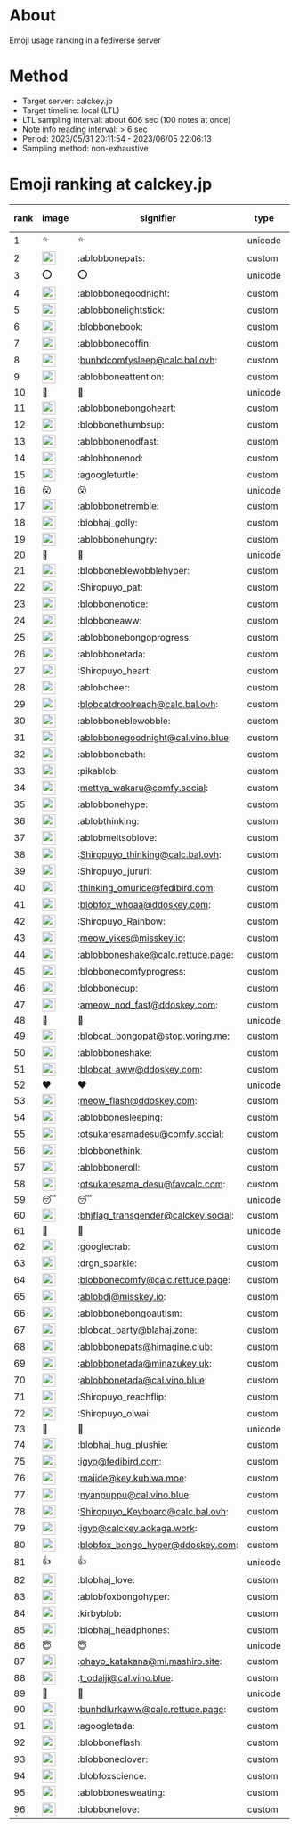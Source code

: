 # About
Emoji usage ranking in a fediverse server

# Method
- Target server: calckey.jp
- Target timeline: local (LTL)
- LTL sampling interval: about 606 sec (100 notes at once)
- Note info reading interval: > 6 sec
- Period: 2023/05/31 20:11:54 - 2023/06/05 22:06:13 
- Sampling method: non-exhaustive

# Emoji ranking at calckey.jp

|rank|image|signifier|type|frequency score|
|----|----|----|----|----|
|1|⭐|⭐|unicode|78|
|2|<img height="24" src="https://calckey.jp/emoji/ablobbonepats.webp">|:ablobbonepats:|custom|34|
|3|⭕|⭕|unicode|15|
|4|<img height="24" src="https://calckey.jp/emoji/ablobbonegoodnight.webp">|:ablobbonegoodnight:|custom|11|
|5|<img height="24" src="https://calckey.jp/emoji/ablobbonelightstick.webp">|:ablobbonelightstick:|custom|10|
|6|<img height="24" src="https://calckey.jp/emoji/blobbonebook.webp">|:blobbonebook:|custom|8|
|7|<img height="24" src="https://calckey.jp/emoji/ablobbonecoffin.webp">|:ablobbonecoffin:|custom|6|
|8|<img height="24" src="https://calckey.jp/emoji/bunhdcomfysleep.webp">|:bunhdcomfysleep@calc.bal.ovh:|custom|5|
|9|<img height="24" src="https://calckey.jp/emoji/ablobboneattention.webp">|:ablobboneattention:|custom|5|
|10|🎉|🎉|unicode|5|
|11|<img height="24" src="https://calckey.jp/emoji/ablobbonebongoheart.webp">|:ablobbonebongoheart:|custom|4|
|12|<img height="24" src="https://calckey.jp/emoji/blobbonethumbsup.webp">|:blobbonethumbsup:|custom|4|
|13|<img height="24" src="https://calckey.jp/emoji/ablobbonenodfast.webp">|:ablobbonenodfast:|custom|4|
|14|<img height="24" src="https://calckey.jp/emoji/ablobbonenod.webp">|:ablobbonenod:|custom|4|
|15|<img height="24" src="https://calckey.jp/emoji/agoogleturtle.webp">|:agoogleturtle:|custom|4|
|16|😮|😮|unicode|3|
|17|<img height="24" src="https://calckey.jp/emoji/ablobbonetremble.webp">|:ablobbonetremble:|custom|3|
|18|<img height="24" src="https://calckey.jp/emoji/blobhaj_golly.webp">|:blobhaj_golly:|custom|3|
|19|<img height="24" src="https://calckey.jp/emoji/ablobbonehungry.webp">|:ablobbonehungry:|custom|3|
|20|🦀|🦀|unicode|3|
|21|<img height="24" src="https://calckey.jp/emoji/blobboneblewobblehyper.webp">|:blobboneblewobblehyper:|custom|2|
|22|<img height="24" src="https://calckey.jp/emoji/Shiropuyo_pat.webp">|:Shiropuyo_pat:|custom|2|
|23|<img height="24" src="https://calckey.jp/emoji/blobbonenotice.webp">|:blobbonenotice:|custom|2|
|24|<img height="24" src="https://calckey.jp/emoji/blobboneaww.webp">|:blobboneaww:|custom|2|
|25|<img height="24" src="https://calckey.jp/emoji/ablobbonebongoprogress.webp">|:ablobbonebongoprogress:|custom|2|
|26|<img height="24" src="https://calckey.jp/emoji/ablobbonetada.webp">|:ablobbonetada:|custom|2|
|27|<img height="24" src="https://calckey.jp/emoji/Shiropuyo_heart.webp">|:Shiropuyo_heart:|custom|2|
|28|<img height="24" src="https://calckey.jp/emoji/ablobcheer.webp">|:ablobcheer:|custom|2|
|29|<img height="24" src="https://calckey.jp/emoji/blobcatdroolreach.webp">|:blobcatdroolreach@calc.bal.ovh:|custom|2|
|30|<img height="24" src="https://calckey.jp/emoji/ablobboneblewobble.webp">|:ablobboneblewobble:|custom|2|
|31|<img height="24" src="https://calckey.jp/emoji/ablobbonegoodnight.webp">|:ablobbonegoodnight@cal.vino.blue:|custom|2|
|32|<img height="24" src="https://calckey.jp/emoji/ablobbonebath.webp">|:ablobbonebath:|custom|2|
|33|<img height="24" src="https://calckey.jp/emoji/pikablob.webp">|:pikablob:|custom|2|
|34|<img height="24" src="https://calckey.jp/emoji/mettya_wakaru.webp">|:mettya_wakaru@comfy.social:|custom|2|
|35|<img height="24" src="https://calckey.jp/emoji/ablobbonehype.webp">|:ablobbonehype:|custom|1|
|36|<img height="24" src="https://calckey.jp/emoji/ablobthinking.webp">|:ablobthinking:|custom|1|
|37|<img height="24" src="https://calckey.jp/emoji/ablobmeltsoblove.webp">|:ablobmeltsoblove:|custom|1|
|38|<img height="24" src="https://calckey.jp/emoji/Shiropuyo_thinking.webp">|:Shiropuyo_thinking@calc.bal.ovh:|custom|1|
|39|<img height="24" src="https://calckey.jp/emoji/Shiropuyo_jururi.webp">|:Shiropuyo_jururi:|custom|1|
|40|<img height="24" src="https://calckey.jp/emoji/thinking_omurice.webp">|:thinking_omurice@fedibird.com:|custom|1|
|41|<img height="24" src="https://calckey.jp/emoji/blobfox_whoaa.webp">|:blobfox_whoaa@ddoskey.com:|custom|1|
|42|<img height="24" src="https://calckey.jp/emoji/Shiropuyo_Rainbow.webp">|:Shiropuyo_Rainbow:|custom|1|
|43|<img height="24" src="https://calckey.jp/emoji/meow_yikes.webp">|:meow_yikes@misskey.io:|custom|1|
|44|<img height="24" src="https://calckey.jp/emoji/ablobboneshake.webp">|:ablobboneshake@calc.rettuce.page:|custom|1|
|45|<img height="24" src="https://calckey.jp/emoji/blobbonecomfyprogress.webp">|:blobbonecomfyprogress:|custom|1|
|46|<img height="24" src="https://calckey.jp/emoji/blobbonecup.webp">|:blobbonecup:|custom|1|
|47|<img height="24" src="https://calckey.jp/emoji/ameow_nod_fast.webp">|:ameow_nod_fast@ddoskey.com:|custom|1|
|48|🤯|🤯|unicode|1|
|49|<img height="24" src="https://calckey.jp/emoji/blobcat_bongopat.webp">|:blobcat_bongopat@stop.voring.me:|custom|1|
|50|<img height="24" src="https://calckey.jp/emoji/ablobboneshake.webp">|:ablobboneshake:|custom|1|
|51|<img height="24" src="https://calckey.jp/emoji/blobcat_aww.webp">|:blobcat_aww@ddoskey.com:|custom|1|
|52|❤|❤|unicode|1|
|53|<img height="24" src="https://calckey.jp/emoji/meow_flash.webp">|:meow_flash@ddoskey.com:|custom|1|
|54|<img height="24" src="https://calckey.jp/emoji/ablobbonesleeping.webp">|:ablobbonesleeping:|custom|1|
|55|<img height="24" src="https://calckey.jp/emoji/otsukaresamadesu.webp">|:otsukaresamadesu@comfy.social:|custom|1|
|56|<img height="24" src="https://calckey.jp/emoji/blobbonethink.webp">|:blobbonethink:|custom|1|
|57|<img height="24" src="https://calckey.jp/emoji/ablobboneroll.webp">|:ablobboneroll:|custom|1|
|58|<img height="24" src="https://calckey.jp/emoji/otsukaresama_desu.webp">|:otsukaresama_desu@favcalc.com:|custom|1|
|59|😴|😴|unicode|1|
|60|<img height="24" src="https://calckey.jp/emoji/bhjflag_transgender.webp">|:bhjflag_transgender@calckey.social:|custom|1|
|61|🦆|🦆|unicode|1|
|62|<img height="24" src="https://calckey.jp/emoji/googlecrab.webp">|:googlecrab:|custom|1|
|63|<img height="24" src="https://calckey.jp/emoji/drgn_sparkle.webp">|:drgn_sparkle:|custom|1|
|64|<img height="24" src="https://calckey.jp/emoji/blobbonecomfy.webp">|:blobbonecomfy@calc.rettuce.page:|custom|1|
|65|<img height="24" src="https://calckey.jp/emoji/ablobdj.webp">|:ablobdj@misskey.io:|custom|1|
|66|<img height="24" src="https://calckey.jp/emoji/ablobbonebongoautism.webp">|:ablobbonebongoautism:|custom|1|
|67|<img height="24" src="https://calckey.jp/emoji/blobcat_party.webp">|:blobcat_party@blahaj.zone:|custom|1|
|68|<img height="24" src="https://calckey.jp/emoji/ablobbonepats.webp">|:ablobbonepats@himagine.club:|custom|1|
|69|<img height="24" src="https://calckey.jp/emoji/ablobbonetada.webp">|:ablobbonetada@minazukey.uk:|custom|1|
|70|<img height="24" src="https://calckey.jp/emoji/ablobbonetada.webp">|:ablobbonetada@cal.vino.blue:|custom|1|
|71|<img height="24" src="https://calckey.jp/emoji/Shiropuyo_reachflip.webp">|:Shiropuyo_reachflip:|custom|1|
|72|<img height="24" src="https://calckey.jp/emoji/Shiropuyo_oiwai.webp">|:Shiropuyo_oiwai:|custom|1|
|73|🍔|🍔|unicode|1|
|74|<img height="24" src="https://calckey.jp/emoji/blobhaj_hug_plushie.webp">|:blobhaj_hug_plushie:|custom|1|
|75|<img height="24" src="https://calckey.jp/emoji/igyo.webp">|:igyo@fedibird.com:|custom|1|
|76|<img height="24" src="https://calckey.jp/emoji/majide.webp">|:majide@key.kubiwa.moe:|custom|1|
|77|<img height="24" src="https://calckey.jp/emoji/nyanpuppu.webp">|:nyanpuppu@cal.vino.blue:|custom|1|
|78|<img height="24" src="https://calckey.jp/emoji/Shiropuyo_Keyboard.webp">|:Shiropuyo_Keyboard@calc.bal.ovh:|custom|1|
|79|<img height="24" src="https://calckey.jp/emoji/igyo.webp">|:igyo@calckey.aokaga.work:|custom|1|
|80|<img height="24" src="https://calckey.jp/emoji/blobfox_bongo_hyper.webp">|:blobfox_bongo_hyper@ddoskey.com:|custom|1|
|81|👍|👍|unicode|1|
|82|<img height="24" src="https://calckey.jp/emoji/blobhaj_love.webp">|:blobhaj_love:|custom|1|
|83|<img height="24" src="https://calckey.jp/emoji/ablobfoxbongohyper.webp">|:ablobfoxbongohyper:|custom|1|
|84|<img height="24" src="https://calckey.jp/emoji/kirbyblob.webp">|:kirbyblob:|custom|1|
|85|<img height="24" src="https://calckey.jp/emoji/blobhaj_headphones.webp">|:blobhaj_headphones:|custom|1|
|86|😇|😇|unicode|1|
|87|<img height="24" src="https://calckey.jp/emoji/ohayo_katakana.webp">|:ohayo_katakana@mi.mashiro.site:|custom|1|
|88|<img height="24" src="https://calckey.jp/emoji/t_odaiji.webp">|:t_odaiji@cal.vino.blue:|custom|1|
|89|🥞|🥞|unicode|1|
|90|<img height="24" src="https://calckey.jp/emoji/bunhdlurkaww.webp">|:bunhdlurkaww@calc.rettuce.page:|custom|1|
|91|<img height="24" src="https://calckey.jp/emoji/agoogletada.webp">|:agoogletada:|custom|1|
|92|<img height="24" src="https://calckey.jp/emoji/blobboneflash.webp">|:blobboneflash:|custom|1|
|93|<img height="24" src="https://calckey.jp/emoji/blobboneclover.webp">|:blobboneclover:|custom|1|
|94|<img height="24" src="https://calckey.jp/emoji/blobfoxscience.webp">|:blobfoxscience:|custom|1|
|95|<img height="24" src="https://calckey.jp/emoji/ablobbonesweating.webp">|:ablobbonesweating:|custom|1|
|96|<img height="24" src="https://calckey.jp/emoji/blobbonelove.webp">|:blobbonelove:|custom|1|
